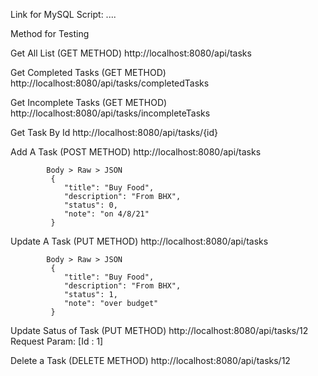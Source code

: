 Link for MySQL Script: ....


Method for Testing 

Get All List (GET METHOD)
            http://localhost:8080/api/tasks

Get Completed Tasks (GET METHOD)
            http://localhost:8080/api/tasks/completedTasks

Get Incomplete Tasks (GET METHOD)
            http://localhost:8080/api/tasks/incompleteTasks

Get Task By Id 
            http://localhost:8080/api/tasks/{id}


Add A Task (POST METHOD)
            http://localhost:8080/api/tasks

            Body > Raw > JSON 
             {
                "title": "Buy Food",
                "description": "From BHX",
                "status": 0,
                "note": "on 4/8/21"     
             }

Update A Task (PUT METHOD)
            http://localhost:8080/api/tasks

            Body > Raw > JSON 
             {
                "title": "Buy Food",
                "description": "From BHX",
                "status": 1,
                "note": "over budget"
             }
             
Update Satus of Task (PUT METHOD)
            http://localhost:8080/api/tasks/12
Request Param: [Id : 1]


Delete a Task (DELETE METHOD)
            http://localhost:8080/api/tasks/12


